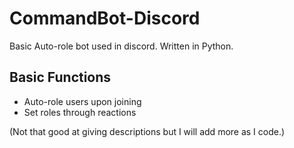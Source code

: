 # CommandBot-Discord
Basic Auto-role bot used in discord. Written in Python.
## Basic Functions
- Auto-role users upon joining
- Set roles through reactions

(Not that good at giving descriptions but I will add more as I code.)
